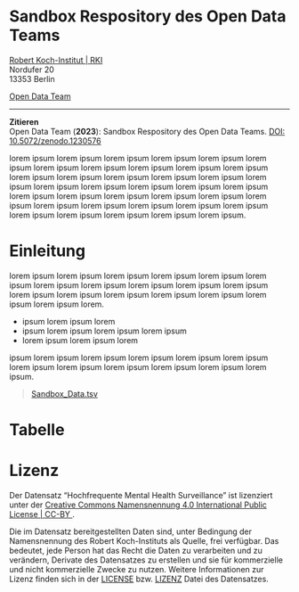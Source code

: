# Sandbox Respository des Open Data Teams

[Robert Koch-Institut | RKI](https://rki.de)  
Nordufer 20  
13353 Berlin  

[Open Data Team](#Sandbox-Respository-des-Open-Data-Teams)

---
**Zitieren**  
Open Data Team (**2023**): Sandbox Respository des Open Data Teams. [DOI: 10.5072/zenodo.1230576](https://doi.org/10.5072/zenodo.1230576)


lorem ipsum lorem ipsum lorem ipsum lorem ipsum lorem ipsum lorem ipsum lorem ipsum lorem ipsum lorem ipsum lorem ipsum lorem ipsum lorem ipsum lorem ipsum lorem ipsum lorem ipsum lorem ipsum lorem ipsum lorem ipsum lorem ipsum lorem ipsum lorem ipsum lorem ipsum lorem ipsum lorem ipsum lorem ipsum lorem ipsum lorem ipsum lorem ipsum lorem ipsum lorem ipsum lorem ipsum lorem ipsum lorem ipsum lorem ipsum lorem ipsum lorem ipsum lorem ipsum lorem ipsum. 

# Einleitung

lorem ipsum lorem ipsum lorem ipsum lorem ipsum lorem ipsum lorem ipsum lorem ipsum lorem ipsum lorem ipsum lorem ipsum lorem ipsum lorem ipsum lorem ipsum lorem ipsum lorem ipsum lorem ipsum lorem ipsum lorem ipsum lorem.
- ipsum lorem ipsum lorem 
- ipsum lorem ipsum lorem ipsum lorem ipsum 
- lorem ipsum lorem ipsum lorem 

ipsum lorem ipsum lorem ipsum lorem ipsum lorem ipsum lorem ipsum lorem ipsum lorem ipsum lorem ipsum lorem ipsum lorem ipsum lorem ipsum. 

> [Sandbox_Data.tsv](/Sandbox_Data.tsv)

# Tabelle


# Lizenz  

Der Datensatz “Hochfrequente Mental Health Surveillance” ist lizenziert unter der  [Creative Commons Namensnennung 4.0 International Public License | CC-BY ](https://creativecommons.org/licenses/by/4.0/deed.de).

Die im Datensatz bereitgestellten Daten sind, unter Bedingung der Namensnennung des Robert Koch-Instituts als Quelle, frei verfügbar. Das bedeutet, jede Person hat das Recht die Daten zu verarbeiten und zu verändern, Derivate des Datensatzes zu erstellen und sie für kommerzielle und nicht kommerzielle Zwecke zu nutzen. Weitere Informationen zur Lizenz finden sich in der [LICENSE](/LICENSE) bzw. [LIZENZ](/LIZENZ) Datei des Datensatzes.